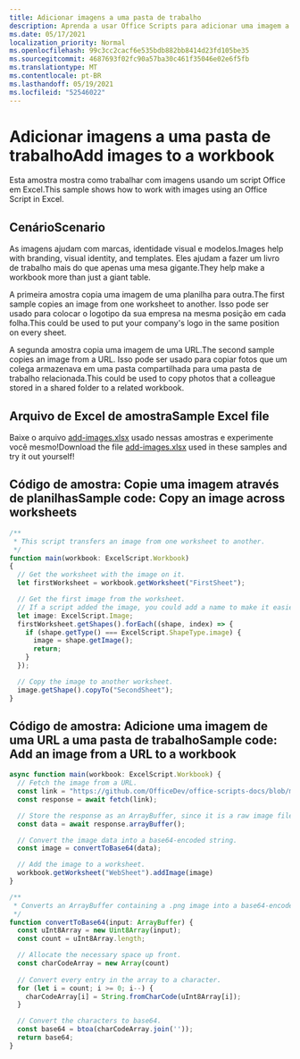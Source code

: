 ```yaml
---
title: Adicionar imagens a uma pasta de trabalho
description: Aprenda a usar Office Scripts para adicionar uma imagem a uma pasta de trabalho e copiá-la através de folhas.
ms.date: 05/17/2021
localization_priority: Normal
ms.openlocfilehash: 99c3cc2cacf6e535bdb882bb8414d23fd105be35
ms.sourcegitcommit: 4687693f02fc90a57ba30c461f35046e02e6f5fb
ms.translationtype: MT
ms.contentlocale: pt-BR
ms.lasthandoff: 05/19/2021
ms.locfileid: "52546022"
---
```

# <a name="add-images-to-a-workbook"></a><span data-ttu-id="c7f52-103">Adicionar imagens a uma pasta de trabalho</span><span class="sxs-lookup"><span data-stu-id="c7f52-103">Add images to a workbook</span></span>

<span data-ttu-id="c7f52-104">Esta amostra mostra como trabalhar com imagens usando um script Office em Excel.</span><span class="sxs-lookup"><span data-stu-id="c7f52-104">This sample shows how to work with images using an Office Script in Excel.</span></span>

## <a name="scenario"></a><span data-ttu-id="c7f52-105">Cenário</span><span class="sxs-lookup"><span data-stu-id="c7f52-105">Scenario</span></span>

<span data-ttu-id="c7f52-106">As imagens ajudam com marcas, identidade visual e modelos.</span><span class="sxs-lookup"><span data-stu-id="c7f52-106">Images help with branding, visual identity, and templates.</span></span> <span data-ttu-id="c7f52-107">Eles ajudam a fazer um livro de trabalho mais do que apenas uma mesa gigante.</span><span class="sxs-lookup"><span data-stu-id="c7f52-107">They help make a workbook more than just a giant table.</span></span>

<span data-ttu-id="c7f52-108">A primeira amostra copia uma imagem de uma planilha para outra.</span><span class="sxs-lookup"><span data-stu-id="c7f52-108">The first sample copies an image from one worksheet to another.</span></span> <span data-ttu-id="c7f52-109">Isso pode ser usado para colocar o logotipo da sua empresa na mesma posição em cada folha.</span><span class="sxs-lookup"><span data-stu-id="c7f52-109">This could be used to put your company's logo in the same position on every sheet.</span></span>

<span data-ttu-id="c7f52-110">A segunda amostra copia uma imagem de uma URL.</span><span class="sxs-lookup"><span data-stu-id="c7f52-110">The second sample copies an image from a URL.</span></span> <span data-ttu-id="c7f52-111">Isso pode ser usado para copiar fotos que um colega armazenava em uma pasta compartilhada para uma pasta de trabalho relacionada.</span><span class="sxs-lookup"><span data-stu-id="c7f52-111">This could be used to copy photos that a colleague stored in a shared folder to a related workbook.</span></span>

## <a name="sample-excel-file"></a><span data-ttu-id="c7f52-112">Arquivo de Excel de amostra</span><span class="sxs-lookup"><span data-stu-id="c7f52-112">Sample Excel file</span></span>

<span data-ttu-id="c7f52-113">Baixe o arquivo <a href="add-images.xlsx">add-images.xlsx</a> usado nessas amostras e experimente você mesmo!</span><span class="sxs-lookup"><span data-stu-id="c7f52-113">Download the file <a href="add-images.xlsx">add-images.xlsx</a> used in these samples and try it out yourself!</span></span>

## <a name="sample-code-copy-an-image-across-worksheets"></a><span data-ttu-id="c7f52-114">Código de amostra: Copie uma imagem através de planilhas</span><span class="sxs-lookup"><span data-stu-id="c7f52-114">Sample code: Copy an image across worksheets</span></span>

```TypeScript
/**
 * This script transfers an image from one worksheet to another.
 */
function main(workbook: ExcelScript.Workbook)
{
  // Get the worksheet with the image on it.
  let firstWorksheet = workbook.getWorksheet("FirstSheet");

  // Get the first image from the worksheet.
  // If a script added the image, you could add a name to make it easier to find.
  let image: ExcelScript.Image;
  firstWorksheet.getShapes().forEach((shape, index) => {
    if (shape.getType() === ExcelScript.ShapeType.image) {
      image = shape.getImage();
      return;
    }
  });

  // Copy the image to another worksheet.
  image.getShape().copyTo("SecondSheet");
}
```

## <a name="sample-code-add-an-image-from-a-url-to-a-workbook"></a><span data-ttu-id="c7f52-115">Código de amostra: Adicione uma imagem de uma URL a uma pasta de trabalho</span><span class="sxs-lookup"><span data-stu-id="c7f52-115">Sample code: Add an image from a URL to a workbook</span></span>

```TypeScript
async function main(workbook: ExcelScript.Workbook) {
  // Fetch the image from a URL.
  const link = "https://github.com/OfficeDev/office-scripts-docs/blob/master/docs/images/git-octocat.png";
  const response = await fetch(link);

  // Store the response as an ArrayBuffer, since it is a raw image file.
  const data = await response.arrayBuffer();

  // Convert the image data into a base64-encoded string.
  const image = convertToBase64(data);

  // Add the image to a worksheet.
  workbook.getWorksheet("WebSheet").addImage(image)
}

/**
 * Converts an ArrayBuffer containing a .png image into a base64-encoded string.
 */
function convertToBase64(input: ArrayBuffer) {
  const uInt8Array = new Uint8Array(input);
  const count = uInt8Array.length;

  // Allocate the necessary space up front.
  const charCodeArray = new Array(count) 
  
  // Convert every entry in the array to a character.
  for (let i = count; i >= 0; i--) { 
    charCodeArray[i] = String.fromCharCode(uInt8Array[i]);
  }

  // Convert the characters to base64.
  const base64 = btoa(charCodeArray.join(''));
  return base64;
}
```
